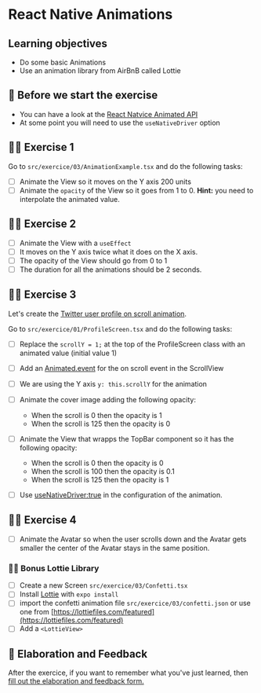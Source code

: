 # React Native Animations

## Learning objectives

- Do some basic Animations
- Use an animation library from AirBnB called Lottie

## 🥑 Before we start the exercise

- You can have a look at the [React Natvice Animated API](https://reactnative.dev/docs/animated)
- At some point you will need to use the `useNativeDriver` option

## 🤸‍♀️ Exercise 1

Go to `src/exercice/03/AnimationExample.tsx` and do the following tasks:

- [ ] Animate the View so it moves on the Y axis 200 units
- [ ] Animate the `opacity` of the View so it goes from 1 to 0.
      **Hint:** you need to interpolate the animated value.

## 🤸‍♀️ Exercise 2

- [ ] Animate the View with a `useEffect`
- [ ] It moves on the Y axis twice what it does on the X axis.
- [ ] The opacity of the View should go from 0 to 1
- [ ] The duration for all the animations should be 2 seconds.

## 🤸‍♀️ Exercise 3

Let's create the [Twitter user profile on scroll animation](https://vimeo.com/473089632).

Go to `src/exercice/01/ProfileScreen.tsx` and do the following tasks:

- [ ] Replace the `scrollY = 1;` at the top of the ProfileScreen class with an animated value (initial value 1)
- [ ] Add an [Animated.event](https://reactnative.dev/docs/animated#handling-gestures-and-other-events) for the on scroll event in the ScrollView
- [ ] We are using the Y axis `y: this.scrollY` for the animation

- [ ] Animate the cover image adding the following opacity:

  - When the scroll is 0 then the opacity is 1
  - When the scroll is 125 then the opacity is 0

- [ ] Animate the View that wrapps the TopBar component so it has the following opacity:

  - When the scroll is 0 then the opacity is 0
  - When the scroll is 100 then the opacity is 0.1
  - When the scroll is 125 then the opacity is 1

- [ ] Use [useNativeDriver:true](https://reactnative.dev/docs/animated#using-the-native-driver) in the configuration of the animation.

## 🤸‍♀️ Exercise 4

- [ ] Animate the Avatar so when the user scrolls down and the Avatar gets smaller the center of the Avatar stays in the same position.

### 🏋️‍♀️ Bonus Lottie Library

- [ ] Create a new Screen `src/exercice/03/Confetti.tsx`
- [ ] Install [Lottie](https://docs.expo.io/versions/latest/sdk/lottie/) with `expo install`
- [ ] import the confetti animation file `src/exercice/03/confetti.json` or use one from [https://lottiefiles.com/featured](https://lottiefiles.com/featured)
- [ ] Add a `<LottieView>`

## 🏅 Elaboration and Feedback

<div>
<span>After the exercice, if you want to remember what you've just learned, then </span>
<a rel="noopener noreferrer" target="_blank" href="https://airtable.com/shrBuZqOJL5UeLLF1?prefill_Name=React+Native+Animations&prefill_Exercice=3">
  fill out the elaboration and feedback form.
</a>
</div>
